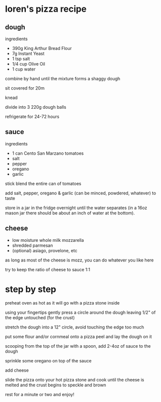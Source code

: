 # loren's pizza recipe

## dough

ingredients

- 390g King Arthur Bread Flour
- 7g Instant Yeast
- 1 tsp salt
- 1/4 cup Olive Oil
- 1 cup water

combine by hand until the mixture forms a shaggy dough

sit covered for 20m

knead

divide into 3 220g dough balls

refrigerate for 24-72 hours
 
## sauce

ingredients

- 1 can Cento San Marzano tomatoes
- salt
- pepper
- oregano
- garlic

stick blend the entire can of tomatoes

add salt, pepper, oregano & garlic (can be minced, powdered, whatever) to taste

store in a jar in the fridge overnight until the water separates (in a 16oz mason jar there should be about an inch of water at the bottom).

## cheese

- low moisture whole milk mozzarella
- shredded parmesan
- (optional) asiago, provelone, etc

as long as most of the cheese is mozz, you can do whatever you like here

try to keep the ratio of cheese to sauce 1:1

# step by step

preheat oven as hot as it will go with a pizza stone inside

using your fingertips gently press a circle around the dough leaving 1/2" of the edge untouched (for the crust)

stretch the dough into a 12" circle, avoid touching the edge too much

put some flour and/or cornmeal onto a pizza peel and lay the dough on it

scooping from the top of the jar with a spoon, add 2-4oz of sauce to the dough

sprinkle some oregano on top of the sauce

add cheese

slide the pizza onto your hot pizza stone and cook until the cheese is melted and the crust begins to speckle and brown

rest for a minute or two and enjoy!

